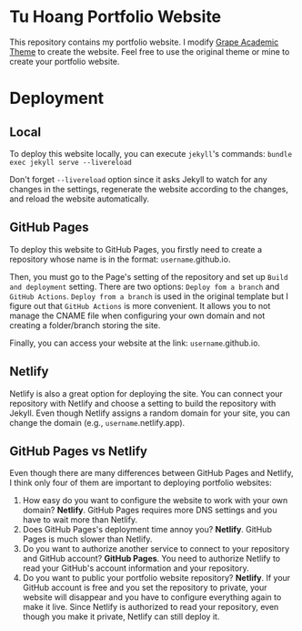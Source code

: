 # Tu Hoang Portfolio Website

This repository contains my portfolio website. I modify [Grape Academic Theme](https://github.com/chrjabs/Grape-Academic-Theme) to create the website. Feel free to use the original theme or mine to create your portfolio website.

# Deployment
## Local
To deploy this website locally, you can execute <code>jekyll</code>'s commands:
<code>bundle exec jekyll serve --livereload</code>

Don't forget <code>--livereload</code> option since it asks Jekyll to watch for any changes in the settings, regenerate the website according to the changes, and reload the website automatically.

## GitHub Pages
To deploy this website to GitHub Pages, you firstly need to create a repository whose name is in the format: <code>username</code>.github.io.

Then, you must go to the Page's setting of the repository and set up <code>Build and deployment</code> setting. There are two options: <code>Deploy fom a branch</code> and <code>GitHub Actions</code>. <code>Deploy from a branch</code> is used in the original template but I figure out that <code>GitHub Actions</code> is more convenient. It allows you to not manage the CNAME file when configuring your own domain and not creating a folder/branch storing the site.

Finally, you can access your website at the link: <code>username</code>.github.io.

## Netlify
Netlify is also a great option for deploying the site. You can connect your repository with Netlify and choose a setting to build the repository with Jekyll. Even though Netlify assigns a random domain for your site, you can change the domain (e.g., <code>username</code>.netlify.app).


## GitHub Pages vs Netlify
Even though there are many differences between GitHub Pages and Netlify, I think only four of them are important to deploying portfolio websites:
1. How easy do you want to configure the website to work with your own domain?
   **Netlify**. GitHub Pages requires more DNS settings and you have to wait more than Netlify.
2. Does GitHub Pages's deployment time annoy you?
    **Netlify**. GitHub Pages is much slower than Netlify.
3. Do you want to authorize another service to connect to your repository and GitHub account?
    **GitHub Pages**. You need to authorize Netlify to read your GitHub's account information and your repository.
4. Do you want to public your portfolio website repository?
    **Netlify**. If your GitHub account is free and you set the repository to private, your website will disappear and you have to configure everything again to make it live. Since Netlify is authorized to read your repository, even though you make it private, Netlify can still deploy it.